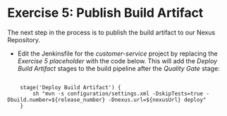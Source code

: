 # Exercise 5: Publish Build Artifact
The next step in the process is to publish the build artifact to our Nexus Repository.

* Edit the Jenkinsfile for the *customer-service* project by replacing the *Exercise 5 placeholder*  with the code below. 
  This will add the *Deploy Build Artifact* stages to the build pipeline after the *Quality Gate* stage:

```
	
	stage('Deploy Build Artifact') { 
		sh "mvn -s configuration/settings.xml -DskipTests=true -Dbuild.number=${release_number} -Dnexus.url=${nexusUrl} deploy"	 
	}
	

```